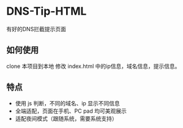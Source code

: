 # DNS-Tip-HTML
有好的DNS拦截提示页面

## 如何使用
clone 本项目到本地 修改 index.html 中的ip信息，域名信息，提示信息。

## 特点
 - 使用 js 判断，不同的域名、ip 显示不同信息
 - 全端适配，页面在手机、PC pad 均可美观展示
 - 适配夜间模式（跟随系统，需要系统支持）